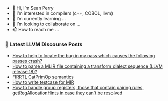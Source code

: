 - 👋 Hi, I’m Sean Perry
- 👀 I’m interested in compilers (c++, COBOL, llvm)
- 🌱 I’m currently learning ...
- 💞️ I’m looking to collaborate on ...
- 📫 How to reach me ...

<!---
s66perry/s66perry is a ✨ special ✨ repository because its `README.md` (this file) appears on your GitHub profile.
You can click the Preview link to take a look at your changes.
--->
### 📕 Latest LLVM Discourse Posts

<!-- DISCOURSE-LLVM:START -->
- [How to help to locate the bug in my pass which causes the following passes crash?](https://discourse.llvm.org/t/how-to-help-to-locate-the-bug-in-my-pass-which-causes-the-following-passes-crash/77969#post_2)
- [How to parse a MLIR file containing a transform dialect sequence &lpar;LLVM release 18&rpar;?](https://discourse.llvm.org/t/how-to-parse-a-mlir-file-containing-a-transform-dialect-sequence-llvm-release-18/77959#post_4)
- [FIRRTL CatPrimOp semantics](https://discourse.llvm.org/t/firrtl-catprimop-semantics/77885#post_4)
- [How to write testcase for MIR](https://discourse.llvm.org/t/how-to-write-testcase-for-mir/77973#post_3)
- [How to handle group registers, those that contain pairing rules, getRegAllocationHints in case they can&#39;t be resolved](https://discourse.llvm.org/t/how-to-handle-group-registers-those-that-contain-pairing-rules-getregallocationhints-in-case-they-cant-be-resolved/77948#post_2)
<!-- DISCOURSE-LLVM:END -->
